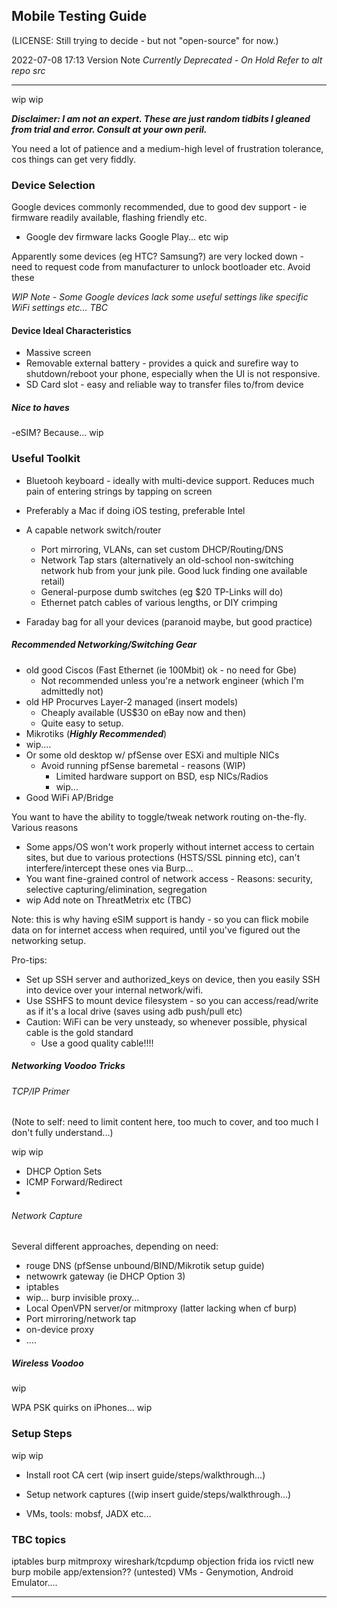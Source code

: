 ## Mobile Testing Guide

(LICENSE: Still trying to decide - but not "open-source" for now.)

2022-07-08 17:13
Version Note
_Currently Deprecated - On Hold_
_Refer to alt repo src_


-------------------

wip wip

***Disclaimer: I am not an expert. These are just random tidbits I gleaned from trial and error. Consult at your own peril.***


You need a lot of patience and a medium-high level of frustration tolerance, cos things can get very fiddly.


### Device Selection

Google devices commonly recommended, due to good dev support - ie firmware readily available, flashing friendly etc.
- Google dev firmware lacks Google Play... etc wip

Apparently some devices (eg HTC? Samsung?) are very locked down - need to request code from manufacturer to unlock bootloader etc. Avoid these


_WIP Note - Some Google devices lack some useful settings like specific WiFi settings etc... TBC_


#### Device Ideal Characteristics

- Massive screen 
- Removable external battery - provides a quick and surefire way to shutdown/reboot your phone, especially when the UI is not responsive.
- SD Card slot - easy and reliable way to transfer files to/from device

##### Nice to haves
-eSIM? Because... wip


### Useful Toolkit

- Bluetooh keyboard - ideally with multi-device support. Reduces much pain of entering strings by tapping on screen

- Preferably a Mac if doing iOS testing, preferable Intel

- A capable network switch/router
  - Port mirroring, VLANs, can set custom DHCP/Routing/DNS
  - Network Tap stars (alternatively an old-school non-switching network hub from your junk pile. Good luck finding one available retail)
  - General-purpose dumb switches (eg $20 TP-Links will do)
  - Ethernet patch cables of various lengths, or DIY crimping

- Faraday bag for all your devices (paranoid maybe, but good practice)


##### Recommended Networking/Switching Gear
- old good Ciscos (Fast Ethernet (ie 100Mbit) ok - no need for Gbe)
  - Not recommended unless you're a network engineer (which I'm admittedly not)
- old HP Procurves Layer-2 managed (insert models)
  - Cheaply available (US$30 on eBay now and then)
  - Quite easy to setup.
- Mikrotiks (***Highly Recommended***)
- wip....
- Or some old desktop w/ pfSense over ESXi and multiple NICs
  - Avoid running pfSense baremetal - reasons (WIP)
    - Limited hardware support on BSD, esp NICs/Radios
    - wip...
- Good WiFi AP/Bridge


You want to have the ability to toggle/tweak network routing on-the-fly. 
Various reasons
  - Some apps/OS won't work properly without internet access to certain sites, but due to various protections (HSTS/SSL pinning etc), can't interfere/intercept these ones via Burp...
  - You want fine-grained control of network access - Reasons: security, selective capturing/elimination, segregation
  - wip Add note on ThreatMetrix etc (TBC)

Note: 
this is why having eSIM support is handy - so you can flick mobile data on for internet access when required, until you've figured out the networking setup.


Pro-tips:
- Set up SSH server and authorized_keys on device, then you easily SSH into device over your internal network/wifi.
- Use SSHFS to mount device filesystem - so you can access/read/write as if it's a local drive (saves using adb push/pull etc)
- Caution: WiFi can be very unsteady, so whenever possible, physical cable is the gold standard
  - Use a good quality cable!!!!


##### Networking Voodoo Tricks

###### TCP/IP Primer
(Note to self: need to limit content here, too much to cover, and too much I don't fully understand...)

wip wip
 
- DHCP Option Sets
- ICMP Forward/Redirect
- 

###### Network Capture

Several different approaches, depending on need:
- rouge DNS (pfSense unbound/BIND/Mikrotik setup guide)
- netwowrk gateway (ie DHCP Option 3)
- iptables
- wip... burp invisible proxy...
- Local OpenVPN server/or mitmproxy (latter lacking when cf burp)
- Port mirroring/network tap
- on-device proxy
- ....


##### Wireless Voodoo
wip

WPA PSK quirks on iPhones... wip


### Setup Steps
wip wip

- Install root CA cert (wip insert guide/steps/walkthrough...)

- Setup network captures ((wip insert guide/steps/walkthrough...)

- VMs, tools: mobsf, JADX etc...


### TBC topics
iptables
burp
mitmproxy
wireshark/tcpdump
objection
frida 
ios rvictl
new burp mobile app/extension?? (untested)
VMs - Genymotion, Android Emulator....


-----------
